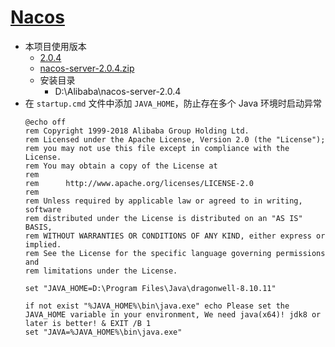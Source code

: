 # [Nacos](https://github.com/alibaba/nacos)

- 本项目使用版本
    - [2.0.4](https://github.com/alibaba/nacos/releases/tag/2.0.4)
    - [nacos-server-2.0.4.zip](https://github.com/alibaba/nacos/releases/download/2.0.4/nacos-server-2.0.4.zip)
    - 安装目录
        - D:\Alibaba\nacos-server-2.0.4
- 在 `startup.cmd` 文件中添加 `JAVA_HOME`，防止存在多个 Java 环境时启动异常
    ```shell
    @echo off
    rem Copyright 1999-2018 Alibaba Group Holding Ltd.
    rem Licensed under the Apache License, Version 2.0 (the "License");
    rem you may not use this file except in compliance with the License.
    rem You may obtain a copy of the License at
    rem
    rem      http://www.apache.org/licenses/LICENSE-2.0
    rem
    rem Unless required by applicable law or agreed to in writing, software
    rem distributed under the License is distributed on an "AS IS" BASIS,
    rem WITHOUT WARRANTIES OR CONDITIONS OF ANY KIND, either express or implied.
    rem See the License for the specific language governing permissions and
    rem limitations under the License.
  
    set "JAVA_HOME=D:\Program Files\Java\dragonwell-8.10.11"
    
    if not exist "%JAVA_HOME%\bin\java.exe" echo Please set the JAVA_HOME variable in your environment, We need java(x64)! jdk8 or later is better! & EXIT /B 1
    set "JAVA=%JAVA_HOME%\bin\java.exe"
    ```

